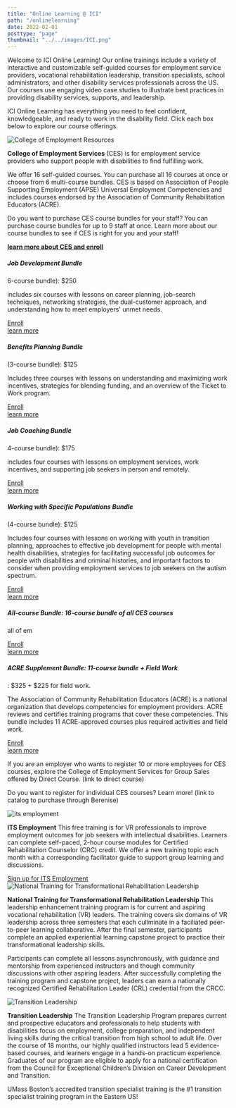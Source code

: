 ```yaml
---
title: "Online Learning @ ICI"
path: "/onlinelearning"
date: 2022-02-01
posttype: "page"
thumbnail: "../../images/ICI.png"
---
```

Welcome to ICI Online Learning! Our online trainings include a variety of interactive and customizable self-guided courses for employment service providers, vocational rehabilitation leadership, transition specialists, school administrators, and other disability services professionals across the US. Our courses use engaging video case studies to illustrate best practices in providing disability services, supports, and leadership.

ICI Online Learning has everything you need to feel confident, knowledgeable, and ready to work in the disability field. Click each box below to explore our course offerings.
<div class="d-grid gap-3">

<div class="card">
    <img src="ces.png" class="card-img-top" style="max-width: 600px;" alt="College of Employment Resources">
    <div class="card-body">
      <p ><strong>College of Employment Services</strong> (CES) is for employment service providers who support people with disabilities to find fulfilling work.</p>
<p>
  We offer 16 self-guided courses. You can purchase all 16 courses at once or choose from 6 multi-course bundles. CES is based on Association of People Supporting Employment (APSE) Universal Employment Competencies and includes courses endorsed by the Association of Community Rehabilitation Educators (ACRE).
</p>       
        <p>Do you want to purchase CES course bundles for your staff? You can purchase course bundles for up to 9 staff at once. Learn more about our course bundles to see if CES is right for you and your staff! </p>
      <a  data-bs-toggle="collapse" href="#ces" role="button" aria-expanded="false" aria-controls="ces">
        <b>learn more about CES and enroll</b>
      </a>
    </p>
    <div class="collapse" id="ces">
      <div class="row">
        <div class="col-md"><div class="card">
          <div class="card-body">
            <h5 class="card-title">Job Development Bundle</h5>
            <p>6-course bundle): $250 </p>
            <p>includes six courses with lessons on career planning, job-search techniques, networking strategies, the dual-customer approach, and understanding how to meet employers' unmet needs.</p>
            <p><a href="#" class="btn btn-primary">Enroll</a><br>
              <a href="ces_faq#jdb">learn more</a></p>
          </div>
        </div></div>
        <div class="col-md"><div class="card"">
          <div class="card-body">
            <h5 class="card-title">Benefits Planning Bundle </h5>
            <p>(3-course bundle): $125 </p>
            <p>Includes three courses with lessons on understanding and maximizing work incentives, strategies for blending funding, and an overview of the Ticket to Work program. </p>
            <p><a href="#" class="btn btn-primary">Enroll</a><br>
              <a href="ces_faq#bpb">learn more</a></p>
          </div>
        </div></div>
      </div>
      <p></p>
      <div class="row">
        <div class="col-md"><div class="card" >
          <div class="card-body">
            <h5 class="card-title">Job Coaching Bundle </h5>
            <p>4-course bundle): $175</p>
            <p>includes four courses with lessons on employment services, work incentives, and supporting job seekers in person and remotely.</p>
            <p><a href="#" class="btn btn-primary">Enroll</a><br>
              <a href="ces_faq#jcb">learn more</a></p>
          </div>
        </div></div>
        <div class="col-md"><div class="card">
          <div class="card-body">
            <h5 class="card-title">Working with Specific Populations Bundle</h5>
            <p>(4-course bundle): $125 </p>
            <p>Includes four courses with lessons on working with youth in transition planning, approaches to effective job development for people with mental health disabilities, strategies for facilitating successful job outcomes for people with disabilities and criminal histories, and important factors to consider when providing employment services to job seekers on the autism spectrum.</p>
            <p><a href="#" class="btn btn-primary">Enroll</a><br>
              <a href="ces_faq#wspb">learn more</a></p>
          </div>
        </div></div>
      </div>
      <p></p>
      <div class="row">
        <div class="col-md"><div class="card" >
          <div class="card-body">
            <h5 class="card-title">All-course Bundle: 16-course bundle of all CES courses </h5>
            <p>all of em </p>
            <p></p>
            <p><a href="#" class="btn btn-primary">Enroll</a><br>
              <a href="ces_faq#ccb">learn more</a></p>
          </div>
        </div></div>
        <div class="col-md"><div class="card">
          <div class="card-body">
            <h5 class="card-title">ACRE Supplement Bundle: 11-course bundle + Field Work</h5>
            <p>: $325 + $225 for field work.  </p>
            <p>The Association of Community Rehabilitation Educators (ACRE) is a national organization that develops competencies for employment providers. ACRE reviews and certifies training programs that cover these competencies.  
              This bundle includes 11 ACRE-approved courses plus required activities and field work. 
              </p>
            <p><a href="#" class="btn btn-primary">Enroll</a><br>
              <a href="ces_acre_faq">learn more</a></p>
          </div>
        </div></div>
      </div>
    </div>
    <p>If you are an employer who wants to register 10 or more employees for CES courses, explore the College of Employment Services for Group Sales offered by Direct Course. (link to direct course)</p>
<p>Do you want to register for individual CES courses? Learn more! (link to catalog to purchase through Berenise) </p>
    </div>
  </div>
  <div class="card">
    <img src="its_employment.png" class="card-img-top" style="max-width: 600px;" alt="its employment">
    <div class="card-body">
      <p class="card-text"><strong>ITS Employment</strong> This free training is for VR professionals to improve employment outcomes for job seekers with intellectual disabilities. Learners can complete self-paced, 2-hour course modules for Certified Rehabilitation Counselor (CRC) credit. We offer a new training topic each month with a corresponding facilitator guide to support group learning and discussions.</p>
      <a  href="#its" role="button">
        Sign up for ITS Employment
      </a>
    </div>
  </div>
  <div class="card">
    <img src="ntct.png" class="card-img-top" style="max-width: 600px;" alt="National Training for Transformational Rehabilitation Leadership">
    <div class="card-body">
      <p class="card-text"><strong>National Training for Transformational Rehabilitation Leadership</strong> This leadership enhancement training program is for current and aspiring vocational rehabilitation (VR) leaders. The training covers six domains of VR leadership across three semesters that each cullminate in a faciliated peer-to-peer learning collaborative. After the final semester, participants complete an applied experiential learning capstone project to practice their transformational leadership skills.</p>
      <p>Participants can complete all lessons asynchronously, with guidance and mentorship from experienced instructors and though community discussions with other aspiring leaders. After successfully completing the training program and capstone project, leaders can earn a nationally recognized Certified Rehabilitation Leader (CRL) credential from the CRCC.</p>
    </div>
  </div>
  <div class="card">
    <img src="transition_leadership.png" class="card-img-top" style="max-width: 600px;" alt="Transition Leadership">
    <div class="card-body">
      <p class="card-text"><strong>Transition Leadership</strong> The Transition Leadership Program prepares current and prospective educators and professionals to help students with disabilities focus on employment, college preparation, and independent living skills during the critical transition from high school to adult life. Over the course of 18 months, our highly qualified instructors lead 5 evidence-based courses, and learners engage in a hands-on practicum experience. Graduates of our program are eligible to apply for a national certification from the Council for Exceptional Children’s Division on Career Development and Transition.</p>
       <p>UMass Boston’s accredited transition specialist training is the #1 transition specialist training program in the Eastern US!</p>
    </div>
  </div>
